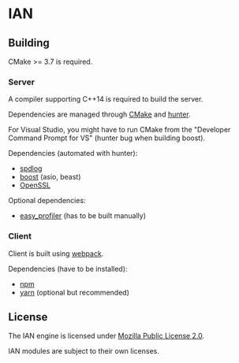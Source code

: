 
# IAN


## Building

CMake >= 3.7 is required.


### Server

A compiler supporting C++14 is required to build the server.

Dependencies are managed through [CMake](http://cmake.org/) and [hunter](https://github.com/ruslo/hunter).

For Visual Studio, you might have to run CMake from the "Developer Command Prompt for VS" (hunter bug when building boost).

Dependencies (automated with hunter):

* [spdlog](https://github.com/gabime/spdlog)
* [boost](http://www.boost.org/) (asio, beast)
* [OpenSSL](https://www.openssl.org/)

Optional dependencies:

* [easy_profiler](https://github.com/yse/easy_profiler) (has to be built manually)


### Client

Client is built using [webpack](https://webpack.js.org/).

Dependencies (have to be installed):

* [npm](https://www.npmjs.com/)
* [yarn](https://yarnpkg.com/) (optional but recommended)



## License

The IAN engine is licensed under [Mozilla Public License 2.0](https://tldrlegal.com/license/mozilla-public-license-2.0-(mpl-2)).

IAN modules are subject to their own licenses.
